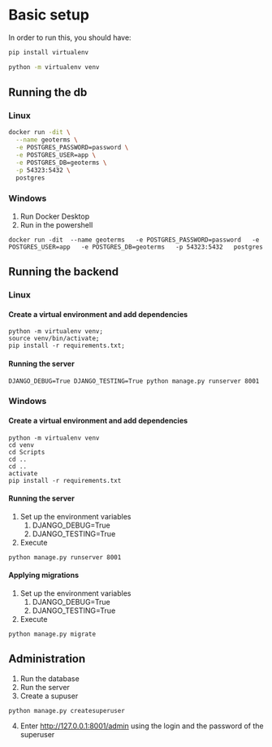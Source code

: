 # Basic setup
In order to run this, you should have:
```sh
pip install virtualenv
```
```sh
python -m virtualenv venv
```

## Running the db
### Linux
```sh
docker run -dit \
  --name geoterms \
  -e POSTGRES_PASSWORD=password \
  -e POSTGRES_USER=app \
  -e POSTGRES_DB=geoterms \
  -p 54323:5432 \
  postgres
```
### Windows
1. Run Docker Desktop
2. Run in the powershell
```
docker run -dit  --name geoterms   -e POSTGRES_PASSWORD=password   -e POSTGRES_USER=app   -e POSTGRES_DB=geoterms   -p 54323:5432   postgres
```


## Running the backend
### Linux
#### Create a virtual environment and add dependencies
```shell
python -m virtualenv venv;
source venv/bin/activate;
pip install -r requirements.txt;
```

#### Running the server
```shell
DJANGO_DEBUG=True DJANGO_TESTING=True python manage.py runserver 8001
```
### Windows
#### Create a virtual environment and add dependencies
```
python -m virtualenv venv
cd venv
cd Scripts
cd ..
cd ..
activate
pip install -r requirements.txt
```

#### Running the server
1. Set up the environment variables
   1. DJANGO_DEBUG=True
   2. DJANGO_TESTING=True
2. Execute
```shell
python manage.py runserver 8001
```

#### Applying migrations
1. Set up the environment variables
   1. DJANGO_DEBUG=True
   2. DJANGO_TESTING=True
2. Execute
```shell
python manage.py migrate
```

## Administration
1. Run the database
2. Run the server
3. Create a supuser
```shell
python manage.py createsuperuser
```
4. Enter http://127.0.0.1:8001/admin using the login and the password of the superuser